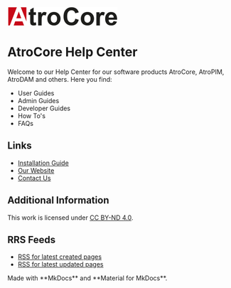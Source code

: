 ![logo](logo.png)

# AtroCore Help Center

Welcome to our Help Center for our software products AtroCore, AtroPIM, AtroDAM and others. Here you find:

- User Guides
- Admin Guides
- Developer Guides
- How To's
- FAQs

## Links
- [Installation Guide](./atrocore/admin-guide/installation.md)
- [Our Website](https://atrocore.com)
- [Contact Us](https://www.atrocore.com/contact)

## Additional Information

This work is licensed under [CC BY-ND 4.0](https://creativecommons.org/licenses/by-nd/4.0/).

## RRS Feeds
- [RSS for latest created pages](https://help.atrocore.com/feed_rss_created.xml)
- [RSS for latest updated pages](https://help.atrocore.com/feed_rss_created.xml)

<hl>
Made with **MkDocs** and **Material for MkDocs**.

